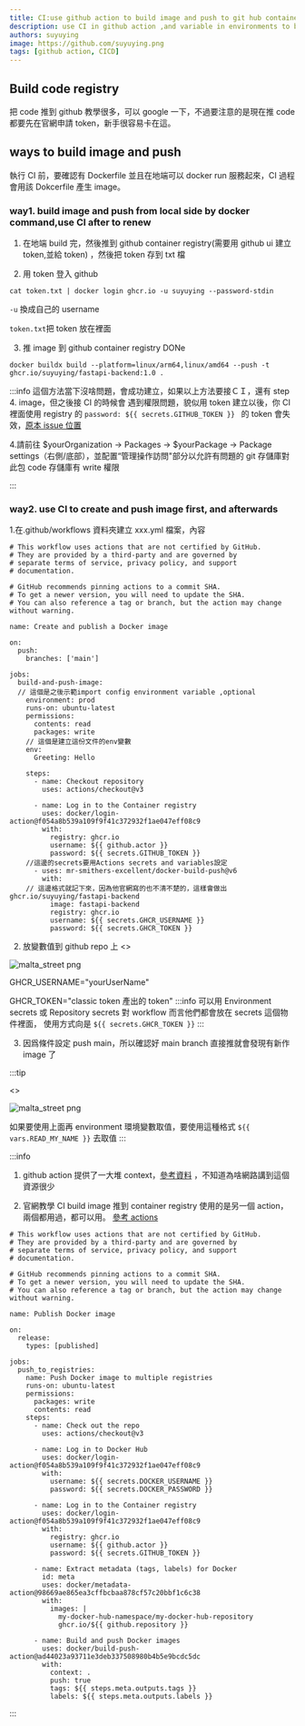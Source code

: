 ```yaml
---
title: CI:use github action to build image and push to git hub container registry
description: use CI in github action ,and variable in environments to build image and push to registry. github action 入門攻略，CI 推image到github
authors: suyuying
image: https://github.com/suyuying.png
tags: [github action, CICD]
---
```


## Build code registry

把 code 推到 github 教學很多，可以 google 一下，不過要注意的是現在推 code 都要先在官網申請 token，新手很容易卡在這。

## ways to build image and push

執行 CI 前，要確認有 Dockerfile 並且在地端可以 docker run 服務起來，CI 過程會用該 Dokcerfile 產生 image。

### way1. build image and push from local side by docker command,use CI after to renew

1. 在地端 build 完，然後推到 github container registry(需要用 github ui 建立 token,並給 token)
   ，然後把 token 存到 txt 檔

2. 用 token 登入 github

```
cat token.txt | docker login ghcr.io -u suyuying --password-stdin
```

`-u` 換成自己的 username

`token.txt`把 token 放在裡面

<!--truncate-->

3. 推 image 到 github container registry DONe

```
docker buildx build --platform=linux/arm64,linux/amd64 --push -t ghcr.io/suyuying/fastapi-backend:1.0 .
```

:::info
這個方法當下沒啥問題，會成功建立，如果以上方法要接ＣＩ，還有 step 4.
image，但之後接 CI 的時候會
遇到權限問題，貌似用 token 建立以後，你 CI 裡面使用 registry 的 `password: ${{ secrets.GITHUB_TOKEN }} ` 的 token 會失效，[原本 issue 位置](https://github.com/orgs/community/discussions/26274)

4.請前往 $yourOrganization → Packages → $yourPackage → Package settings（右側/底部），並配置“管理操作訪問"部分以允許有問題的 git 存儲庫對此包 code 存儲庫有 write 權限

:::

### way2. use CI to create and push image first, and afterwards

1.在.github/workflows 資料夾建立 xxx.yml 檔案，內容

```
# This workflow uses actions that are not certified by GitHub.
# They are provided by a third-party and are governed by
# separate terms of service, privacy policy, and support
# documentation.

# GitHub recommends pinning actions to a commit SHA.
# To get a newer version, you will need to update the SHA.
# You can also reference a tag or branch, but the action may change without warning.

name: Create and publish a Docker image

on:
  push:
    branches: ['main']

jobs:
  build-and-push-image:
  // 這個是之後示範import config environment variable ,optional
    environment: prod
    runs-on: ubuntu-latest
    permissions:
      contents: read
      packages: write
    // 這個是建立這份文件的env變數
    env:
      Greeting: Hello

    steps:
      - name: Checkout repository
        uses: actions/checkout@v3

      - name: Log in to the Container registry
        uses: docker/login-action@f054a8b539a109f9f41c372932f1ae047eff08c9
        with:
          registry: ghcr.io
          username: ${{ github.actor }}
          password: ${{ secrets.GITHUB_TOKEN }}
    //這邊的secrets要用Actions secrets and variables設定
      - uses: mr-smithers-excellent/docker-build-push@v6
        with:
    // 這邊格式就記下來，因為他官網寫的也不清不楚的，這樣會做出ghcr.io/suyuying/fastapi-backend
          image: fastapi-backend
          registry: ghcr.io
          username: ${{ secrets.GHCR_USERNAME }}
          password: ${{ secrets.GHCR_TOKEN }}

```

2. 放變數值到 github repo 上
<>
  <div style={{ display: "flex", justifyContent: "center" }}>
    <img
      src={require("./repo-secrect.png").default}
      style={{ width: "100%" }}
      alt="malta_street png"
    />
  </div>
</>

GHCR_USERNAME="yourUserName"

GHCR_TOKEN="classic token 產出的 token"
:::info
可以用 Environment secrets 或 Repository secrets
對 workflow 而言他們都會放在 secrets 這個物件裡面，
使用方式向是
`${{ secrets.GHCR_TOKEN }}`
:::

3.  因爲條件設定 push main，所以確認好 main branch 直接推就會發現有新作 image 了

:::tip

<>

  <div style={{ display: "flex", justifyContent: "center" }}>
    <img
      src={require("./vars-env.png").default}
      style={{ width: "100%" }}
      alt="malta_street png"
    />
  </div>
</>

如果要使用上面再 environment 環境變數取值，要使用這種格式
`${{ vars.READ_MY_NAME }}` 去取值
:::

:::info

1. github action 提供了一大堆 context，[參考資料](https://docs.github.com/en/actions/learn-github-actions/contexts#vars-context) ，不知道為啥網路講到這個資源很少

2. 官網教學 CI build image 推到 container registry 使用的是另一個 action，兩個都用過，都可以用。
   [參考 actions](https://docs.github.com/en/actions/publishing-packages/publishing-docker-images#publishing-images-to-github-packages)

```
# This workflow uses actions that are not certified by GitHub.
# They are provided by a third-party and are governed by
# separate terms of service, privacy policy, and support
# documentation.

# GitHub recommends pinning actions to a commit SHA.
# To get a newer version, you will need to update the SHA.
# You can also reference a tag or branch, but the action may change without warning.

name: Publish Docker image

on:
  release:
    types: [published]

jobs:
  push_to_registries:
    name: Push Docker image to multiple registries
    runs-on: ubuntu-latest
    permissions:
      packages: write
      contents: read
    steps:
      - name: Check out the repo
        uses: actions/checkout@v3

      - name: Log in to Docker Hub
        uses: docker/login-action@f054a8b539a109f9f41c372932f1ae047eff08c9
        with:
          username: ${{ secrets.DOCKER_USERNAME }}
          password: ${{ secrets.DOCKER_PASSWORD }}

      - name: Log in to the Container registry
        uses: docker/login-action@f054a8b539a109f9f41c372932f1ae047eff08c9
        with:
          registry: ghcr.io
          username: ${{ github.actor }}
          password: ${{ secrets.GITHUB_TOKEN }}

      - name: Extract metadata (tags, labels) for Docker
        id: meta
        uses: docker/metadata-action@98669ae865ea3cffbcbaa878cf57c20bbf1c6c38
        with:
          images: |
            my-docker-hub-namespace/my-docker-hub-repository
            ghcr.io/${{ github.repository }}

      - name: Build and push Docker images
        uses: docker/build-push-action@ad44023a93711e3deb337508980b4b5e9bcdc5dc
        with:
          context: .
          push: true
          tags: ${{ steps.meta.outputs.tags }}
          labels: ${{ steps.meta.outputs.labels }}
```

:::
